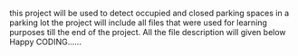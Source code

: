 this project will be used to detect occupied and closed parking spaces in a parking lot
the project will include all files that were used for learning purposes till the end of the project.
All the file description will given below
Happy CODING......
